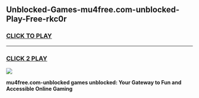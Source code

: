 
## Unblocked-Games-mu4free.com-unblocked-Play-Free-rkc0r
<h3>
<a href="https://premium76.site?title=mu4free.com-unblocked&ref=18A1">CLICK TO PLAY</a></h3>
<hr>

<h3>
<a href="https://premium76.site?title=mu4free.com-unblocked&ref=18A1">CLICK 2 PLAY</a>
  
</h3>

<a href="https://premium76.site?title=mu4free.com-unblocked&ref=18A1"><img src="https://clearcache.store/games.png"></a>


**mu4free.com-unblocked games unblocked: Your Gateway to Fun and Accessible Online Gaming**
